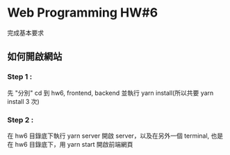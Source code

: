 # Web Programming HW#6

完成基本要求

## 如何開啟網站

### Step 1 :

先 "分別" cd 到 hw6, frontend, backend 並執行 yarn install(所以共要 yarn install 3 次)

### Step 2 :

在 hw6 ⽬錄底下執⾏ yarn server 開啟 server，以及在另外⼀個 terminal, 也是在 hw6 ⽬錄底下，⽤ yarn start 開啟前端網⾴
